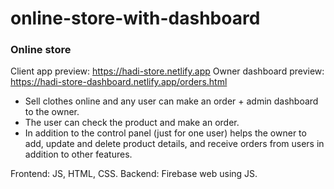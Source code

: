 # online-store-with-dashboard

### Online store

Client app preview: https://hadi-store.netlify.app
Owner dashboard preview: https://hadi-store-dashboard.netlify.app/orders.html

- Sell clothes online and any user can make an order + admin dashboard to the owner.
- The user can check the product and make an order.
- In addition to the control panel (just for one user) helps the owner to add, update and delete product details, and receive orders from users in addition to other features.

Frontend: JS, HTML, CSS.
Backend: Firebase web using JS.

